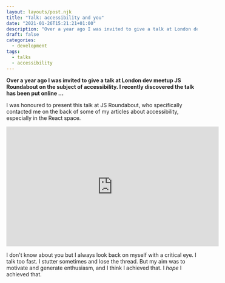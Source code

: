 ```yaml
---
layout: layouts/post.njk
title: "Talk: accessibility and you"
date: "2021-01-26T15:21:21+01:00"
description: "Over a year ago I was invited to give a talk at London dev meetup JS Roundabout on the subject of accessibility. I recently discovered the talk has been put online ... "
draft: false
categories:
  - development
tags:
  - talks
  - accessibility
---
```


**Over a year ago I was invited to give a talk at London dev meetup JS Roundabout on the subject of accessibility. I recently discovered the talk has been put online ...**

I was honoured to present this talk at JS Roundabout, who specifically contacted me on the back of some of my articles about accessibility, especially in the React space.

<div class="responsive-iframe-container">
    <iframe width="560" height="315" src="https://www.youtube.com/embed/XdiIOd6wgMg" frameborder="0" allow="accelerometer; autoplay; clipboard-write; encrypted-media; gyroscope; picture-in-picture" allowfullscreen></iframe>
</div>

I don't know about you but I always look back on myself with a critical eye. I talk too fast. I stutter sometimes and lose the thread. But my aim was to motivate and generate enthusiasm, and I think I achieved that. I _hope_ I achieved that.
